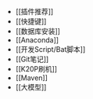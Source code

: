 - [[插件推荐]]
- [[快捷键]]
- [[数据库安装]]
- [[Anaconda]]
- [[开发Script/Bat脚本]]
- [[Git笔记]]
- [[K20P刷机]]
- [[Maven]]
- [[大模型]]
